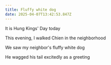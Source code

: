```yaml
---
title: Fluffy white dog
date: 2025-04-07T13:42:53.847Z
---
```


It is Hung Kings' Day today

This evening, I walked Chien in the neighborhood

We saw my neighbor's fluffy white dog

He wagged his tail excitedly as a greeting
